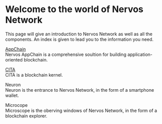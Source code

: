 # Welcome to the world of Nervos Network

This page will give an introduction to Nervos Network as well as all the components.
An index is given to lead you to the information you need.

[AppChain](zh-cn/appchain/get-started/intro.md)  
Nervos AppChain is a comprehensive soultion for building application-oriented blockchain.

[CITA](zh-cn/cita/cita/welcome.md)  
CITA is a blockchain kernel.

Neuron  
Neuron is the entrance to Nervos Network, in the form of a smartphone wallet.

Microcope  
Microscope is the oberving windows of Nervos Network, in the form of a blockchain explorer.